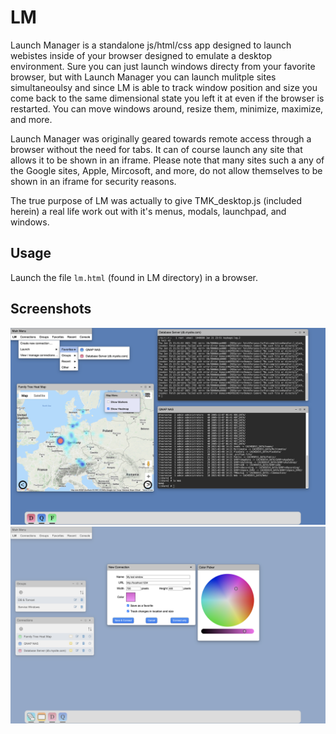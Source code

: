 # LM
Launch Manager is a standalone js/html/css app designed to launch webistes inside of your browser designed to emulate a desktop environment. Sure you can just launch windows directy from your favorite browser, but with Launch Manager you can launch mulitple sites simultaneoulsy and since LM is able to track window position and size you come back to the same dimensional state you left it at even if the browser is restarted. You can move windows around, resize them, minimize, maximize, and more. 

Launch Manager was originally geared towards remote access through a browser without the need for tabs. It can of course launch any site that allows it to be shown in an iframe. Please note that many sites such a any of the Google sites, Apple, Mircosoft, and more, do not allow themselves to be shown in an iframe for security reasons.

The true purpose of LM was actually to give TMK_desktop.js (included herein) a real life work out with it's menus, modals, launchpad, and windows.

## Usage
Launch the file ``lm.html`` (found in LM directory) in a browser.

## Screenshots
![Screen snapshot](screenshots/ss-1.png)
![Screen snapshot](screenshots/ss-2.png)


